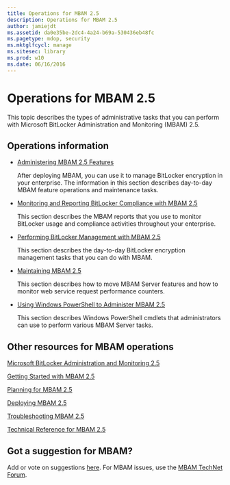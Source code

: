 ```yaml
---
title: Operations for MBAM 2.5
description: Operations for MBAM 2.5
author: jamiejdt
ms.assetid: da0e35be-2dc4-4a24-b69a-530436eb48fc
ms.pagetype: mdop, security
ms.mktglfcycl: manage
ms.sitesec: library
ms.prod: w10
ms.date: 06/16/2016
---
```



# Operations for MBAM 2.5


This topic describes the types of administrative tasks that you can perform with Microsoft BitLocker Administration and Monitoring (MBAM) 2.5.

## Operations information


-   [Administering MBAM 2.5 Features](administering-mbam-25-features.md)

    After deploying MBAM, you can use it to manage BitLocker encryption in your enterprise. The information in this section describes day-to-day MBAM feature operations and maintenance tasks.

-   [Monitoring and Reporting BitLocker Compliance with MBAM 2.5](monitoring-and-reporting-bitlocker-compliance-with-mbam-25.md)

    This section describes the MBAM reports that you use to monitor BitLocker usage and compliance activities throughout your enterprise.

-   [Performing BitLocker Management with MBAM 2.5](performing-bitlocker-management-with-mbam-25.md)

    This section describes the day-to-day BitLocker encryption management tasks that you can do with MBAM.

-   [Maintaining MBAM 2.5](maintaining-mbam-25.md)

    This section describes how to move MBAM Server features and how to monitor web service request performance counters.

-   [Using Windows PowerShell to Administer MBAM 2.5](using-windows-powershell-to-administer-mbam-25.md)

    This section describes Windows PowerShell cmdlets that administrators can use to perform various MBAM Server tasks.

## Other resources for MBAM operations


[Microsoft BitLocker Administration and Monitoring 2.5](index.md)

[Getting Started with MBAM 2.5](getting-started-with-mbam-25.md)

[Planning for MBAM 2.5](planning-for-mbam-25.md)

[Deploying MBAM 2.5](deploying-mbam-25.md)

[Troubleshooting MBAM 2.5](troubleshooting-mbam-25.md)

[Technical Reference for MBAM 2.5](technical-reference-for-mbam-25.md)

## Got a suggestion for MBAM?


Add or vote on suggestions [here](http://mbam.uservoice.com/forums/268571-microsoft-bitlocker-administration-and-monitoring). For MBAM issues, use the [MBAM TechNet Forum](https://social.technet.microsoft.com/Forums/home?forum=mdopmbam).

 

 





